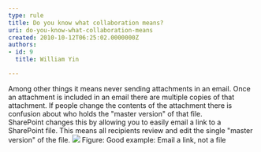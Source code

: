 ```yaml
---
type: rule
title: Do you know what collaboration means?
uri: do-you-know-what-collaboration-means
created: 2010-10-12T06:25:02.0000000Z
authors:
- id: 9
  title: William Yin

---
```


 Among other things it means never sending attachments in an email. Once an attachment is included in an email there are multiple copies of that attachment. If people change the contents of the attachment there is confusion about who holds the "master version" of that file. <br>   SharePoint changes this by allowing you to easily email a link to a SharePoint file. This means all recipients review and edit the single "master version" of the file. 
![](/Standards/SoftwareDevelopment/RulesToBetterSharePoint/PublishingImages/SharePoint-EmailaLink.jpg)
Figure: Good example: Email a link, not a file
